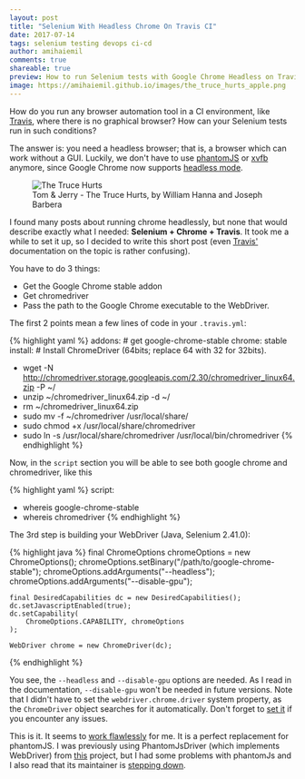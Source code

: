```yaml
---
layout: post
title: "Selenium With Headless Chrome On Travis CI"
date: 2017-07-14
tags: selenium testing devops ci-cd
author: amihaiemil
comments: true
shareable: true
preview: How to run Selenium tests with Google Chrome Headless on Travis CI.
image: https://amihaiemil.github.io/images/the_truce_hurts_apple.png
---
```


How do you run any browser automation tool in a CI environment, like [Travis](https://travis-ci.org/), where there is no graphical browser? How can
your Selenium tests run in such conditions?

The answer is: you need a headless browser; that is, a browser which can work
without a GUI. Luckily, we don't have to use [phantomJS](http://phantomjs.org/) or [xvfb](https://docs.travis-ci.com/user/gui-and-headless-browsers/#Using-xvfb-to-Run-Tests-That-Require-a-GUI) anymore, since Google Chrome now supports [headless mode](https://developers.google.com/web/updates/2017/04/headless-chrome).

<figure class="articleimg">
 <img src="{{page.image}}" alt="The Truce Hurts">
 <figcaption>
 Tom & Jerry - The Truce Hurts, by  William Hanna and Joseph Barbera
 </figcaption>
</figure>

I found many posts about running chrome headlessly, but none that would describe exactly what I needed: <b>Selenium + Chrome + Travis</b>. It took me a while to set it up, so I decided to write this short post (even [Travis'](https://docs.travis-ci.com/user/gui-and-headless-browsers/#Using-the-Chrome-addon-in-the-headless-mode) documentation on the topic is rather confusing).

You have to do 3 things:

  * Get the Google Chrome stable addon
  * Get chromedriver
  * Pass the path to the Google Chrome executable to the WebDriver.

The first 2 points mean a few lines of code in your ``.travis.yml``:

{% highlight yaml %}
addons: # get google-chrome-stable
  chrome: stable
install: # Install ChromeDriver (64bits; replace 64 with 32 for 32bits).
  - wget -N http://chromedriver.storage.googleapis.com/2.30/chromedriver_linux64.zip -P ~/
  - unzip ~/chromedriver_linux64.zip -d ~/
  - rm ~/chromedriver_linux64.zip
  - sudo mv -f ~/chromedriver /usr/local/share/
  - sudo chmod +x /usr/local/share/chromedriver
  - sudo ln -s /usr/local/share/chromedriver /usr/local/bin/chromedriver
{% endhighlight %}

Now, in the ``script`` section you will be able to see both google chrome and chromedriver, like this

{% highlight yaml %}
script:
  - whereis google-chrome-stable
  - whereis chromedriver
{% endhighlight %}

The 3rd step is building your WebDriver (Java, Selenium 2.41.0):

{% highlight java %}
    final ChromeOptions chromeOptions = new ChromeOptions();
    chromeOptions.setBinary("/path/to/google-chrome-stable");
    chromeOptions.addArguments("--headless");
    chromeOptions.addArguments("--disable-gpu");

    final DesiredCapabilities dc = new DesiredCapabilities();
    dc.setJavascriptEnabled(true);
    dc.setCapability(
        ChromeOptions.CAPABILITY, chromeOptions
    );

    WebDriver chrome = new ChromeDriver(dc);
{% endhighlight %}

You see, the ``--headless`` and ``--disable-gpu`` options are needed. As I read in the
documentation, ``--disable-gpu`` won't be needed in future versions. Note that I didn't have to set the ``webdriver.chrome.driver`` system property, as the ``ChromeDriver`` object searches for it automatically. Don't forget to [set it](https://stackoverflow.com/questions/13724778/how-to-run-selenium-webdriver-test-cases-in-chrome) if you encounter any issues.

This is it. It seems to [work flawlessly](https://github.com/opencharles/charles#integration-tests) for me. It is a perfect replacement for phantomJS. I was previously using PhantomJsDriver (which implements WebDriver) from
[this](https://github.com/detro/ghostdriver) project, but I had some problems with phantomJs and I also read that its maintainer is [stepping down](https://groups.google.com/forum/#!msg/phantomjs/9aI5d-LDuNE/5Z3SMZrqAQAJ).
